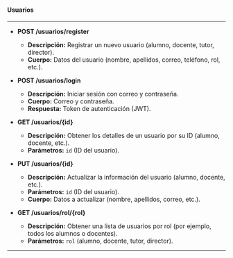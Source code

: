 #### **Usuarios**
---
- **POST /usuarios/register**
    
    - **Descripción:** Registrar un nuevo usuario (alumno, docente, tutor, director).
    - **Cuerpo:** Datos del usuario (nombre, apellidos, correo, teléfono, rol, etc.).
- **POST /usuarios/login**
    
    - **Descripción:** Iniciar sesión con correo y contraseña.
    - **Cuerpo:** Correo y contraseña.
    - **Respuesta:** Token de autenticación (JWT).
- **GET /usuarios/{id}**
    
    - **Descripción:** Obtener los detalles de un usuario por su ID (alumno, docente, etc.).
    - **Parámetros:** `id` (ID del usuario).
- **PUT /usuarios/{id}**
    
    - **Descripción:** Actualizar la información del usuario (alumno, docente, etc.).
    - **Parámetros:** `id` (ID del usuario).
    - **Cuerpo:** Datos a actualizar (nombre, apellidos, correo, etc.).
- **GET /usuarios/rol/{rol}**
    
    - **Descripción:** Obtener una lista de usuarios por rol (por ejemplo, todos los alumnos o docentes).
    - **Parámetros:** `rol` (alumno, docente, tutor, director).

---
